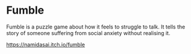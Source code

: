 
# Fumble

Fumble is a puzzle game about how it feels to struggle to talk. It tells the story of someone suffering from social
anxiety without realising it.

https://namidasai.itch.io/fumble
